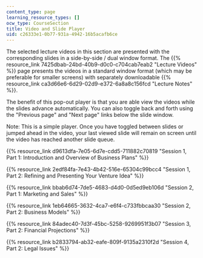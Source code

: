 ```yaml
---
content_type: page
learning_resource_types: []
ocw_type: CourseSection
title: Video and Slide Player
uid: c26333e1-0b77-931a-4942-16b5acafb6ce
---
```


The selected lecture videos in this section are presented with the corresponding slides in a side-by-side / dual window format. The {{% resource_link 7425dbab-24bd-40b9-d0c0-c704cab7eab2 "Lecture Videos" %}} page presents the videos in a standard window format (which may be preferable for smaller screens) with separately downloadable {{% resource_link ca3d66e6-6d29-02d9-e372-6a8a8c156fcd "Lecture Notes" %}}.

The benefit of this pop-out player is that you are able view the videos while the slides advance automatically. You can also toggle back and forth using the "Previous page" and "Next page" links below the slide window.

Note: This is a simple player. Once you have toggled between slides or jumped ahead in the video, your last viewed slide will remain on screen until the video has reached another slide queue. 

{{% resource_link d9613dfa-7e05-6d7e-cdd5-711882c70819 "Session 1, Part 1: Introduction and Overview of Business Plans" %}}

{{% resource_link 2edf84fa-7e43-4b42-516e-65304c99bcc4 "Session 1, Part 2: Refining and Presenting Your Venture Idea" %}}

{{% resource_link bbab6d74-7de5-4683-d4d0-0d5ed9eb106d "Session 2, Part 1: Marketing and Sales" %}}

{{% resource_link 1eb64665-3632-4ca7-e6f4-c733fbbcaa30 "Session 2, Part 2: Business Models" %}}

{{% resource_link 84adec40-7d3f-45bc-5258-9269951f3b07 "Session 3, Part 2: Financial Projections" %}}

{{% resource_link b2833794-ab32-eafe-809f-9135a2310f2d "Session 4, Part 2: Legal Issues" %}}